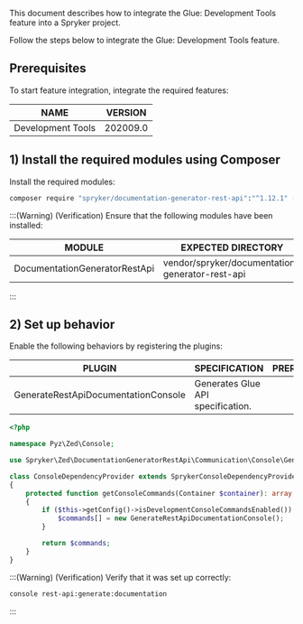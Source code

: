 This document describes how to integrate the Glue: Development Tools feature into a Spryker project.

Follow the steps below to integrate the Glue: Development Tools feature.

## Prerequisites
To start feature integration, integrate the required features:

| NAME | VERSION |
|-|-|
| Development Tools | 202009.0 |

## 1) Install the required modules using Composer
Install the required modules:
```bash
composer require "spryker/documentation-generator-rest-api":"^1.12.1" --update-with-dependencies
```

:::(Warning) (Verification)
Ensure that the following modules have been installed:

| MODULE | EXPECTED DIRECTORY |
|-|-|
| DocumentationGeneratorRestApi | vendor/spryker/documentation-generator-rest-api |

:::

## 2) Set up behavior
Enable the following behaviors by registering the plugins:

| PLUGIN | SPECIFICATION | PREREQUISITES | NAMESPACE |
|-|-|-|-|
| GenerateRestApiDocumentationConsole  | Generates Glue API specification. |   | Spryker\Zed\DocumentationGeneratorRestApi\Communication\Console\ |

```php
<?php

namespace Pyz\Zed\Console;

use Spryker\Zed\DocumentationGeneratorRestApi\Communication\Console\GenerateRestApiDocumentationConsole;

class ConsoleDependencyProvider extends SprykerConsoleDependencyProvider
{
    protected function getConsoleCommands(Container $container): array
    {
        if ($this->getConfig()->isDevelopmentConsoleCommandsEnabled()) {
            $commands[] = new GenerateRestApiDocumentationConsole();
        }

        return $commands;
    }
}
```

:::(Warning) (Verification)
Verify that it was set up correctly:
```bash
console rest-api:generate:documentation
```
:::